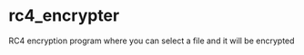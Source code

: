 rc4_encrypter
=============

RC4 encryption program where you can select a file and it will be encrypted
